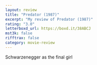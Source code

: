 ```yaml
---
layout: review
title: "Predator (1987)"
excerpt: "My review of Predator (1987)"
rating: "3.0"
letterboxd_url: https://boxd.it/38ABCJ
mst3k: false
rifftrax: false
category: movie-review
---
```


Schwarzenegger as the final girl
